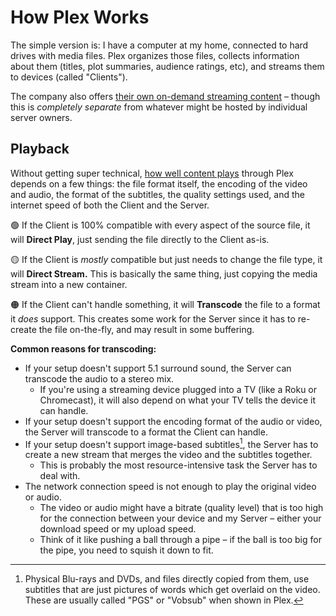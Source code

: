 # How Plex Works

The simple version is: I have a computer at my home, connected to hard drives with media files. Plex organizes those files, collects information about them (titles, plot summaries, audience ratings, etc), and streams them to devices (called "Clients").

The company also offers [their own on-demand streaming content](https://watch.plex.tv/on-demand) – though this is _completely separate_ from whatever might be hosted by individual server owners.

## Playback
Without getting super technical, [how well content plays](https://support.plex.tv/articles/200430303-streaming-overview/) through Plex depends on a few things: the file format itself, the encoding of the video and audio, the format of the subtitles, the quality settings used, and the internet speed of both the Client and the Server.

🟢 If the Client is 100% compatible with every aspect of the source file, it will **Direct Play**, just sending the file directly to the Client as-is.

🟡 If the Client is _mostly_ compatible but just needs to change the file type, it will **Direct Stream.** This is basically the same thing, just copying the media stream into a new container.

🟠 If the Client can't handle something, it will **Transcode** the file to a format it _does_ support. This creates some work for the Server since it has to re-create the file on-the-fly, and may result in some buffering.

**Common reasons for transcoding:**
* If your setup doesn't support 5.1 surround sound, the Server can transcode the audio to a stereo mix.
  * If you're using a streaming device plugged into a TV (like a Roku or Chromecast), it will also depend on what your TV tells the device it can handle.
* If your setup doesn't support the encoding format of the audio or video, the Server will transcode to a format the Client can handle.
* If your setup doesn't support image-based subtitles[^1], the Server has to create a new stream that merges the video and the subtitles together.
  * This is probably the most resource-intensive task the Server has to deal with.
* The network connection speed is not enough to play the original video or audio.
  * The video or audio might have a bitrate (quality level) that is too high for the connection between your device and my Server – either your download speed or my upload speed.
  * Think of it like pushing a ball through a pipe – if the ball is too big for the pipe, you need to squish it down to fit.

[^1]: Physical Blu-rays and DVDs, and files directly copied from them, use subtitles that are just pictures of words which get overlaid on the video.
  These are usually called "PGS" or "Vobsub" when shown in Plex.
